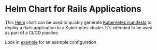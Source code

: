# Helm Chart for Rails Applications

This [Helm] chart can be used to quickly generate [Kubernetes manifests] to
deploy a Rails application to a Kubernetes cluster. It's intended to be used as
part of a CI/CD pipeline.

[Helm]: https://helm.sh/
[Kubernetes manifests]: https://kubernetes.io/docs/concepts/cluster-administration/manage-deployment/

Look in [example](./example/README.md) for an example configuration.
